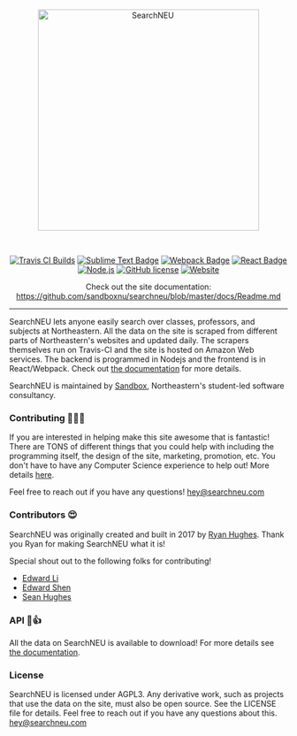 <br/>
<p align="center">
  <a href="https://searchneu.com/">
    <img alt="SearchNEU" src="https://i.imgur.com/6hPgLSP.png" width="400"/>
  </a>
</p>
<br/>
<p align="center">
  <a href="https://travis-ci.org/ryanhugh/searchneu/"><img src="https://travis-ci.org/ryanhugh/searchneu.svg?branch=master" alt="Travis CI Builds"></a> <a href="#"><img src="https://cdn.rawgit.com/aleen42/badges/master/src/sublime_text.svg" alt="Sublime Text Badge"></a> <a href="#"><img src="https://cdn.rawgit.com/aleen42/badges/master/src/webpack.svg" alt="Webpack Badge"></a> <a href="#"><img src="https://cdn.rawgit.com/aleen42/badges/master/src/react.svg" alt="React Badge"></a>  <a href="#"><img src="https://cdn.rawgit.com/aleen42/badges/master/src/node.svg" alt="Node.js"></a>  <a href="#"><img src="https://img.shields.io/badge/license-AGPLv3-blue.svg" alt="GitHub license"></a> <a href="https://searchneu.com"><img src="https://img.shields.io/website/https/searchneu.com.svg" alt="Website"></a>
</p>

<p align="center">
  Check out the site documentation: <a href="https://github.com/sandboxnu/searchneu/blob/master/docs/Readme.md">https://github.com/sandboxnu/searchneu/blob/master/docs/Readme.md</a>

</p>

----
SearchNEU lets anyone easily search over classes, professors, and subjects at Northeastern. All the data on the site is scraped from different parts of Northeastern's websites and updated daily. The scrapers themselves run on Travis-CI and the site is hosted on Amazon Web services. The backend is programmed in Nodejs and the frontend is in React/Webpack. Check out [the documentation](https://github.com/sandboxnu/searchneu/blob/master/docs/Readme.md) for more details. 

SearchNEU is maintained by [Sandbox](https://www.sandboxnu.com/), Northeastern's student-led software consultancy.

### Contributing 🎉🎉🎉
If you are interested in helping make this site awesome that is fantastic! There are TONS of different things that you could help with including the programming itself, the design of the site, marketing, promotion, etc. You don't have to have any Computer Science experience to help out! More details [here](https://github.com/sandboxnu/searchneu/blob/master/docs/Contributing.md). 

Feel free to reach out if you have any questions! hey@searchneu.com

### Contributors 😍

SearchNEU was originally created and built in 2017 by [Ryan Hughes](https://github.com/ryanhugh). Thank you Ryan for making SearchNEU what it is!

Special shout out to the following folks for contributing!

 - [Edward Li](https://github.com/NEUDitao)
 - [Edward Shen](https://github.com/edward-shen)
 - [Sean Hughes](https://github.com/seanhugh)

### API 🎉👍

All the data on SearchNEU is available to download! For more details see [the documentation](https://github.com/sandboxnu/searchneu/blob/master/docs/API.md). 


### License

SearchNEU is licensed under AGPL3. Any derivative work, such as projects that use the data on the site, must also be open source. See the LICENSE file for details. Feel free to reach out if you have any questions about this. hey@searchneu.com 
